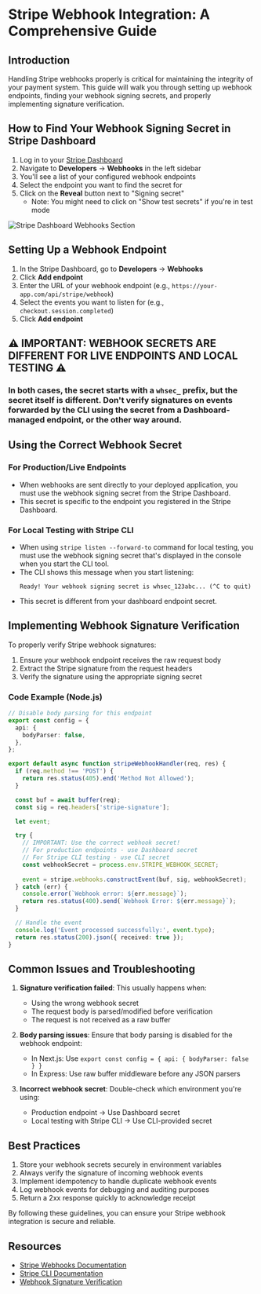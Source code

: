 # Stripe Webhook Integration: A Comprehensive Guide

## Introduction
Handling Stripe webhooks properly is critical for maintaining the integrity of your payment system. This guide will walk you through setting up webhook endpoints, finding your webhook signing secrets, and properly implementing signature verification.

## How to Find Your Webhook Signing Secret in Stripe Dashboard

1. Log in to your [Stripe Dashboard](https://dashboard.stripe.com/)
2. Navigate to **Developers** → **Webhooks** in the left sidebar
3. You'll see a list of your configured webhook endpoints
4. Select the endpoint you want to find the secret for
5. Click on the **Reveal** button next to "Signing secret"
   - Note: You might need to click on "Show test secrets" if you're in test mode

![Stripe Dashboard Webhooks Section](https://stripe.com/img/docs/webhooks/dashboard-webhook.png)

## Setting Up a Webhook Endpoint

1. In the Stripe Dashboard, go to **Developers** → **Webhooks**
2. Click **Add endpoint**
3. Enter the URL of your webhook endpoint (e.g., `https://your-app.com/api/stripe/webhook`)
4. Select the events you want to listen for (e.g., `checkout.session.completed`)
5. Click **Add endpoint**

## **⚠️ IMPORTANT: WEBHOOK SECRETS ARE DIFFERENT FOR LIVE ENDPOINTS AND LOCAL TESTING ⚠️**

### **In both cases, the secret starts with a `whsec_` prefix, but the secret itself is different. Don't verify signatures on events forwarded by the CLI using the secret from a Dashboard-managed endpoint, or the other way around.**

## Using the Correct Webhook Secret

### For Production/Live Endpoints
- When webhooks are sent directly to your deployed application, you must use the webhook signing secret from the Stripe Dashboard.
- This secret is specific to the endpoint you registered in the Stripe Dashboard.

### For Local Testing with Stripe CLI
- When using `stripe listen --forward-to` command for local testing, you must use the webhook signing secret that's displayed in the console when you start the CLI tool.
- The CLI shows this message when you start listening:
  ```
  Ready! Your webhook signing secret is whsec_123abc... (^C to quit)
  ```
- This secret is different from your dashboard endpoint secret.

## Implementing Webhook Signature Verification

To properly verify Stripe webhook signatures:

1. Ensure your webhook endpoint receives the raw request body
2. Extract the Stripe signature from the request headers
3. Verify the signature using the appropriate signing secret

### Code Example (Node.js)

```typescript
// Disable body parsing for this endpoint
export const config = {
  api: {
    bodyParser: false,
  },
};

export default async function stripeWebhookHandler(req, res) {
  if (req.method !== 'POST') {
    return res.status(405).end('Method Not Allowed');
  }

  const buf = await buffer(req);
  const sig = req.headers['stripe-signature'];

  let event;

  try {
    // IMPORTANT: Use the correct webhook secret!
    // For production endpoints - use Dashboard secret
    // For Stripe CLI testing - use CLI secret
    const webhookSecret = process.env.STRIPE_WEBHOOK_SECRET;
    
    event = stripe.webhooks.constructEvent(buf, sig, webhookSecret);
  } catch (err) {
    console.error(`Webhook error: ${err.message}`);
    return res.status(400).send(`Webhook Error: ${err.message}`);
  }

  // Handle the event
  console.log('Event processed successfully:', event.type);
  return res.status(200).json({ received: true });
}
```

## Common Issues and Troubleshooting

1. **Signature verification failed**: This usually happens when:
   - Using the wrong webhook secret
   - The request body is parsed/modified before verification
   - The request is not received as a raw buffer

2. **Body parsing issues**: Ensure that body parsing is disabled for the webhook endpoint:
   - In Next.js: Use `export const config = { api: { bodyParser: false } }`
   - In Express: Use raw buffer middleware before any JSON parsers 

3. **Incorrect webhook secret**: Double-check which environment you're using:
   - Production endpoint → Use Dashboard secret
   - Local testing with Stripe CLI → Use CLI-provided secret

## Best Practices

1. Store your webhook secrets securely in environment variables
2. Always verify the signature of incoming webhook events
3. Implement idempotency to handle duplicate webhook events
4. Log webhook events for debugging and auditing purposes
5. Return a 2xx response quickly to acknowledge receipt

By following these guidelines, you can ensure your Stripe webhook integration is secure and reliable.

## Resources

- [Stripe Webhooks Documentation](https://stripe.com/docs/webhooks)
- [Stripe CLI Documentation](https://stripe.com/docs/stripe-cli)
- [Webhook Signature Verification](https://stripe.com/docs/webhooks/signatures) 